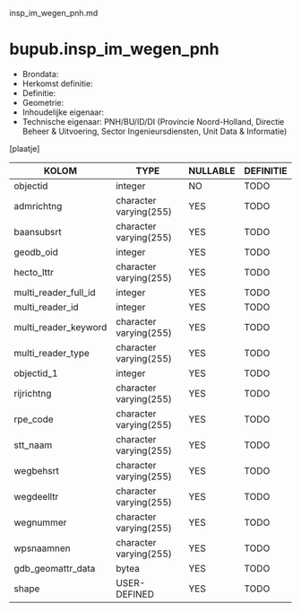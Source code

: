 insp_im_wegen_pnh.md

# bupub.insp_im_wegen_pnh


* Brondata: 
* Herkomst definitie: 
* Definitie: 
* Geometrie: 
* Inhoudelijke eigenaar: 
* Technische eigenaar: PNH/BU/ID/DI (Provincie Noord-Holland, Directie Beheer & Uitvoering, Sector Ingenieursdiensten, Unit Data & Informatie)

[plaatje]


|KOLOM                            |TYPE                       |NULLABLE|DEFINITIE|
|------                           |----                       |-----   |-----    |
|objectid                         |integer                    |NO      |TODO|
|admrichtng                       |character varying(255)     |YES     |TODO|
|baansubsrt                       |character varying(255)     |YES     |TODO|
|geodb_oid                        |integer                    |YES     |TODO|
|hecto_lttr                       |character varying(255)     |YES     |TODO|
|multi_reader_full_id             |integer                    |YES     |TODO|
|multi_reader_id                  |integer                    |YES     |TODO|
|multi_reader_keyword             |character varying(255)     |YES     |TODO|
|multi_reader_type                |character varying(255)     |YES     |TODO|
|objectid_1                       |integer                    |YES     |TODO|
|rijrichtng                       |character varying(255)     |YES     |TODO|
|rpe_code                         |character varying(255)     |YES     |TODO|
|stt_naam                         |character varying(255)     |YES     |TODO|
|wegbehsrt                        |character varying(255)     |YES     |TODO|
|wegdeelltr                       |character varying(255)     |YES     |TODO|
|wegnummer                        |character varying(255)     |YES     |TODO|
|wpsnaamnen                       |character varying(255)     |YES     |TODO|
|gdb_geomattr_data                |bytea                      |YES     |TODO|
|shape                            |USER-DEFINED               |YES     |TODO|
